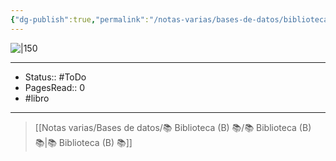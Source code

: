 ```yaml
---
{"dg-publish":true,"permalink":"/notas-varias/bases-de-datos/biblioteca-b/b-darwin-s-doubt-the-explosive-origin-of-animal-life-and-the-case-for-intelligent-design/"}
---
```



![|150](https://m.media-amazon.com/images/I/91LH9mQbiTL._SL1500_.jpg)

---

- Status:: #ToDo 
- PagesRead:: 0
- #libro 

---

> [[Notas varias/Bases de datos/📚 Biblioteca (B) 📚/📚 Biblioteca (B) 📚\|📚 Biblioteca (B) 📚]]